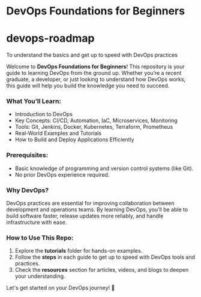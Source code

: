 # DevOps Foundations for Beginners

# devops-roadmap
To understand the basics and get up to speed with DevOps practices

Welcome to **DevOps Foundations for Beginners**! This repository is your guide to learning DevOps from the ground up. Whether you’re a recent graduate, a developer, or just looking to understand how DevOps works, this guide will help you build the knowledge you need to succeed.

### What You’ll Learn:
- Introduction to DevOps
- Key Concepts: CI/CD, Automation, IaC, Microservices, Monitoring
- Tools: Git, Jenkins, Docker, Kubernetes, Terraform, Prometheus
- Real-World Examples and Tutorials
- How to Build and Deploy Applications Efficiently

### Prerequisites:
- Basic knowledge of programming and version control systems (like Git).
- No prior DevOps experience required.

### Why DevOps?
DevOps practices are essential for improving collaboration between development and operations teams. By learning DevOps, you’ll be able to build software faster, release updates more reliably, and handle infrastructure with ease.

### How to Use This Repo:
1. Explore the **tutorials** folder for hands-on examples.
2. Follow the **steps** in each guide to get up to speed with DevOps tools and practices.
3. Check the **resources** section for articles, videos, and blogs to deepen your understanding.

Let's get started on your DevOps journey! 🚀
